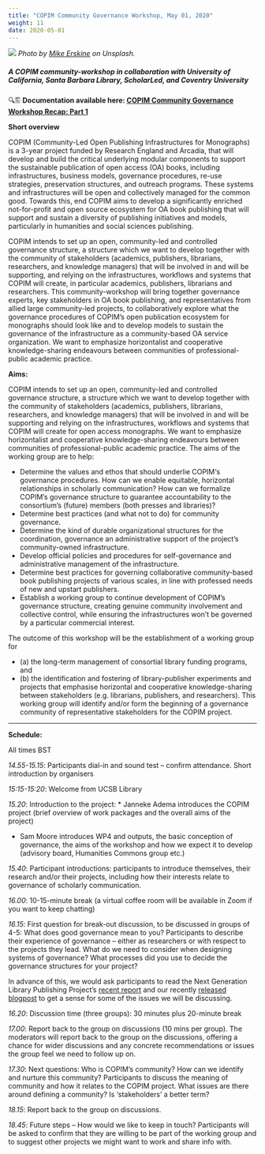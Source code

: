 ```yaml
---
title: "COPIM Community Governance Workshop, May 01, 2020"
weight: 11
date: 2020-05-01
---
```

![](images/mike-erskine-Xtnt5xtK03E-unsplash-cropped.jpg)
*Photo by [Mike Erskine](https://unsplash.com/@mikejerskine?utm_source=unsplash&utm_medium=referral&utm_content=creditCopyText) on Unsplash.*


##### A COPIM community-workshop in collaboration with University of California, Santa Barbara Library, ScholarLed, and Coventry University

🔍🖺 **Documentation available here: [COPIM Community Governance Workshop Recap: Part 1](https://doi.org/10.21428/785a6451.6a3a2ca2)**

**Short overview**

COPIM (Community-Led Open Publishing Infrastructures for Monographs) is a 3-year project funded by Research England and Arcadia, that will develop and build the critical underlying modular components to support the sustainable publication of open access (OA) books, including infrastructures, business models, governance procedures, re-use strategies, preservation structures, and outreach programs. These systems and infrastructures will be open and collectively managed for the common good. Towards this, end COPIM aims to develop a significantly enriched not-for-profit and open source ecosystem for OA book publishing that will support and sustain a diversity of publishing initiatives and models, particularly in humanities and social sciences publishing.

COPIM intends to set up an open, community-led and controlled governance structure, a structure which we want to develop together with the community of stakeholders (academics, publishers, librarians, researchers, and knowledge managers) that will be involved in and will be supporting, and relying on the infrastructures, workflows and systems that COPIM will create, in particular academics, publishers, librarians and researchers. This community-workshop will bring together governance experts, key stakeholders in OA book publishing, and representatives from allied large community-led projects, to collaboratively explore what the governance procedures of COPIM’s open publication ecosystem for monographs should look like and to develop models to sustain the governance of the infrastructure as a community-based OA service organization. We want to emphasize horizontalist and cooperative knowledge-sharing endeavours between communities of professional-public academic practice.  

**Aims:**

COPIM intends to set up an open, community-led and controlled governance structure, a structure which we want to develop together with the community of stakeholders (academics, publishers, librarians, researchers, and knowledge managers) that will be involved in and will be supporting and relying on the infrastructures, workflows and systems that COPIM will create for open access monographs. We want to emphasize horizontalist and cooperative knowledge-sharing endeavours between communities of professional-public academic practice. The aims of the working group are to help:

* Determine the values and ethos that should underlie COPIM‘s governance procedures. How can we enable equitable, horizontal relationships in scholarly communication? How can we formalize COPIM’s governance structure to guarantee accountability to the consortium’s (future) members (both presses and libraries)?
* Determine best practices (and what not to do) for community governance.
* Determine the kind of durable organizational structures for the coordination, governance an administrative support of the project’s community-owned infrastructure.
* Develop official policies and procedures for self-governance and administrative management of the infrastructure.
* Determine best practices for governing collaborative community-based book publishing projects of various scales, in line with professed needs of new and upstart publishers.
* Establish a working group to continue development of COPIM’s governance structure, creating genuine community involvement and collective control, while ensuring the infrastructures won’t be governed by a particular commercial interest.

The outcome of this workshop will be the establishment of a working group for
* (a) the long-term management of consortial library funding programs, and
* (b) the identification and fostering of library-publisher experiments and projects that emphasise horizontal and cooperative knowledge-sharing between stakeholders (e.g. librarians, publishers, and researchers).
This working group will identify and/or form the beginning of a governance community of representative stakeholders for the COPIM project.

---

**Schedule:**

All times BST

_14.55-15.15_: Participants dial-in and sound test – confirm attendance.
Short introduction by organisers

_15:15-15:20_: Welcome from UCSB Library

_15.20_: Introduction to the project:
	 * Janneke Adema introduces the COPIM project (brief overview of work packages and the overall aims of the project)
   * Sam Moore introduces WP4 and outputs, the basic conception of governance, the aims of the workshop and how we expect it to develop (advisory board, Humanities Commons group etc.)

_15.40_: Participant introductions: participants to introduce themselves, their research and/or their projects, including how their interests relate to governance of scholarly communication.  

_16.00_: 10-15-minute break (a virtual coffee room will be available in Zoom if you want to keep chatting)

_16.15_: First question for break-out discussion, to be discussed in groups of 4-5: What does good governance mean to you? Participants to describe their experience of governance – either as researchers or with respect to the projects they lead. What do we need to consider when designing systems of governance? What processes did you use to decide the governance structures for your project?

In advance of this, we would ask participants to read the Next Generation Library Publishing Project’s [recent report](https://educopia.org/principles_values_wp/) and our recently [released blogpost](https://doi.org/10.21428/785a6451.20a5c646) to get a sense for some of the issues we will be discussing.

_16.20_: Discussion time (three groups): 30 minutes plus 20-minute break

_17.00_: Report back to the group on discussions (10 mins per group). The moderators will report back to the group on the discussions, offering a chance for wider discussions and any concrete recommendations or issues the group feel we need to follow up on.

_17.30_: Next questions: Who is COPIM’s community? How can we identify and nurture this community? Participants to discuss the meaning of community and how it relates to the COPIM project. What issues are there around defining a community? Is ‘stakeholders’ a better term?

_18.15_: Report back to the group on discussions.

_18.45_: Future steps – How would we like to keep in touch? Participants will be asked to confirm that they are willing to be part of the working group and to suggest other projects we might want to work and share info with.
